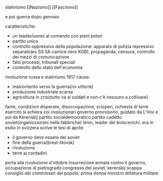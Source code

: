 stalinismo
[[Nazismo]]
[[Fascismo]]

e poi guerra dopo gennaio

caratteristiche:
-   un leader/uomo al comando con pieni poteri
-   partito unico
-   controllo oppressivo della popolazione: apparato di polizia repressivo separato(es SS SA camice nere KGB), propaganda, censura, controllo dei mezzi di comunicazione
-   falsi processi, tribunali speciali
-   controllo dello stato dell'economia

rivoluzione russa e stalinismo
1917
cause:

-   malcontento verso la guerra(no vittorie)
-   produzione industriale scarsa
-   agricoltura in crisi(tutto va ai soldati e non c'è nessuno a coltivare)

fame, condizioni disperate, disoccupazione, scioperi, richiesta di terre
esercito si schiera coi rivoluzionari
governo provvisorio, guidato da L'Vov e poi da Kerenskij
partito socialdemocratico
partito cadetto
soviet(organizzazioni nelle fabbriche)
lenin, leader dei bolscevichi, era in esilio in svizzera
scrive le tesi di aprile:
-   il governo deve essere dei soviet
-   fine della guerra(brest-litovsk)
-   rivoluzione
-   terre ai contadini

porta alla rivoluzione d'ottobre
insurrezione armata contro il governo, occupazione di pietrogrado
congresso dei soviet, kerenskij scappa
consiglio dei commissari del popolo, prima donna ministro
dittatura militare
